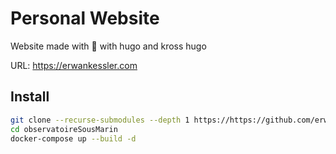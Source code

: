 # Personal Website

Website made with :blue_heart: with hugo and kross hugo

URL: https://erwankessler.com


## Install
```bash
git clone --recurse-submodules --depth 1 https://https://github.com/erwan-kessler/personal-website
cd observatoireSousMarin
docker-compose up --build -d
```


